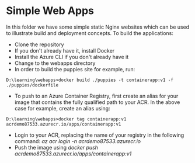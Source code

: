 # Simple Web Apps
In this folder we have some simple static Nginx websites which can be used to illustrate build and deployment concepts.
To build the applications:
* Clone the repository
* If you don't already have it, install Docker
* Install the Azure CLI if you don't already have it
* Change to the webapps directory
* In order to build the puppies site for example, run:
```shell
D:\learning\webapps>docker build ./puppies -t containerapp:v1 -f ./puppies/dockerfile
```
* To push to an Azure Container Registry, first create an alias for your image that contains the fully qualified path to your ACR. In the above case for example, create an alias using:
```shell
D:\learning\webapps>docker tag containerapp:v1 acrdemo87533.azurecr.io/apps/containerapp:v1
```
* Login to your ACR, replacing the name of your registry in the following command: <em>az acr login -n acrdemo87533.azurecr.io</em>
* Push the image using <em>docker push acrdemo87533.azurecr.io/apps/containerapp:v1
